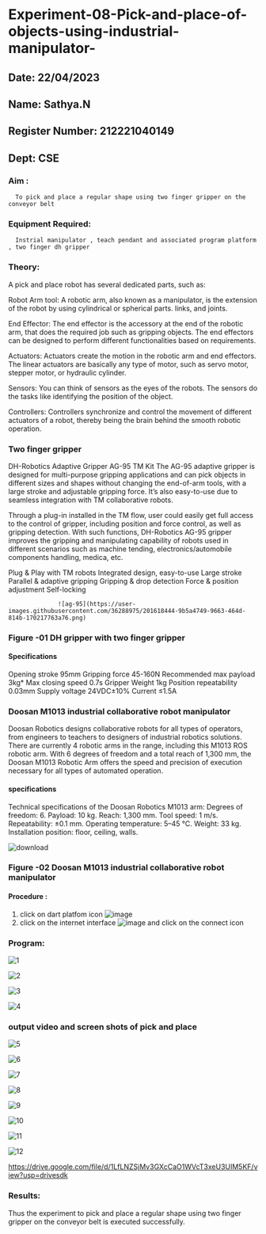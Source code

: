 # Experiment-08-Pick-and-place-of-objects-using-industrial-manipulator-

## Date: 22/04/2023
## Name: Sathya.N
## Register Number: 212221040149
## Dept: CSE
### Aim :
      To pick and place a regular shape using two finger gripper on the conveyor belt 
### Equipment Required: 
      Instrial manipulator , teach pendant and associated program platform , two finger dh gripper 
      
### Theory: 

A pick and place robot has several dedicated parts, such as:

Robot Arm tool: A robotic arm, also known as a manipulator, is the extension of the robot by using cylindrical or spherical parts. links, and joints.

End Effector: The end effector is the accessory at the end of the robotic arm, that does the required job such as gripping objects. The end effectors can be designed to perform different functionalities based on requirements.

Actuators: Actuators create the motion in the robotic arm and end effectors. The linear actuators are basically any type of motor, such as servo motor, stepper motor, or hydraulic cylinder.

Sensors: You can think of sensors as the eyes of the robots. The sensors do the tasks like identifying the position of the object.

Controllers: Controllers synchronize and control the movement of different actuators of a robot, thereby being the brain behind the smooth robotic operation.


### Two finger gripper 

DH-Robotics
Adaptive Gripper AG-95 TM Kit
The AG-95 adaptive gripper is designed for multi-purpose gripping applications and can pick objects in different sizes and shapes without changing the end-of-arm tools, with a large stroke and adjustable gripping force. It’s also easy-to-use due to seamless integration with TM collaborative robots.

Through a plug-in installed in the TM flow, user could easily get full access to the control of gripper, including position and force control, as well as gripping detection. With such functions, DH-Robotics AG-95 gripper improves the gripping and manipulating capability of robots used in different scenarios such as machine tending, electronics/automobile components handling, medica, etc.

Plug & Play with TM robots
Integrated design, easy-to-use
Large stroke
Parallel & adaptive gripping
Gripping & drop detection
Force & position adjustment
Self-locking

                  ![ag-95](https://user-images.githubusercontent.com/36288975/201618444-9b5a4749-9663-464d-814b-170217763a76.png)
### Figure -01 DH gripper with two finger gripper 

#### Specifications

Opening stroke	95mm
Gripping force 	45-160N
Recommended max payload	3kg*
Max closing speed	0.7s
Gripper Weight	1kg
Position repeatability	0.03mm
Supply voltage	24VDC±10%
Current	≤1.5A



### Doosan M1013 industrial collaborative robot manipulator 
Doosan Robotics designs collaborative robots for all types of operators, from engineers to teachers to designers of industrial robotics solutions. There are currently 4 robotic arms in the range, including this M1013 ROS robotic arm. With 6 degrees of freedom and a total reach of 1,300 mm, the Doosan M1013 Robotic Arm offers the speed and precision of execution necessary for all types of automated operation.

#### specifications 
Technical specifications of the Doosan Robotics M1013 arm:
Degrees of freedom: 6.
Payload: 10 kg.
Reach: 1,300 mm.
Tool speed: 1 m/s.
Repeatability: ±0.1 mm.
Operating temperature: 5–45 °C.
Weight: 33 kg.
Installation position: floor, ceiling, walls.



![download](https://user-images.githubusercontent.com/36288975/201624230-89cc83ff-cecd-49ea-84c6-c67066e9d157.jpg)

### Figure -02 Doosan M1013 industrial collaborative robot manipulator 

#### Procedure : 

1. click on dart platfom icon ![image](https://user-images.githubusercontent.com/36288975/201621038-f1248586-5c20-40fd-8a74-68c7d8b44939.png)
2. click on the internet interface 
![image](https://user-images.githubusercontent.com/36288975/201621235-3b8b46a9-3c19-4207-9ea2-6a7954eb6135.png)
and click on the connect icon 

### Program:


![1](https://github.com/vasanthkumarch/Experiment-08-Pick-and-place-of-objects-using-industrial-manipulator-/assets/121661327/f5905d9d-fce9-432a-bce8-6ce58ff93496)

![2](https://github.com/vasanthkumarch/Experiment-08-Pick-and-place-of-objects-using-industrial-manipulator-/assets/121661327/0c154d26-94a6-43b7-973d-9731a5b3399b)

![3](https://github.com/vasanthkumarch/Experiment-08-Pick-and-place-of-objects-using-industrial-manipulator-/assets/121661327/8fd2d861-bf3e-458e-95da-9560d6bf6468)

![4](https://github.com/vasanthkumarch/Experiment-08-Pick-and-place-of-objects-using-industrial-manipulator-/assets/121661327/b3459c6f-0bd3-40bd-8193-b3b8cc5b2ecf)


### output video and screen shots of pick and place 

![5](https://github.com/vasanthkumarch/Experiment-08-Pick-and-place-of-objects-using-industrial-manipulator-/assets/121661327/2a9bda05-517f-4227-9e14-3c89c7706bb9)

![6](https://github.com/vasanthkumarch/Experiment-08-Pick-and-place-of-objects-using-industrial-manipulator-/assets/121661327/b05d644e-ea90-4c52-aecc-cdef8734eeca)

![7](https://github.com/vasanthkumarch/Experiment-08-Pick-and-place-of-objects-using-industrial-manipulator-/assets/121661327/c17e6a71-928d-4e23-a9a9-1fa26d7a65fd)

![8](https://github.com/vasanthkumarch/Experiment-08-Pick-and-place-of-objects-using-industrial-manipulator-/assets/121661327/3ef1f5bb-3cbe-46b7-beb9-9c65610b70b2)

![9](https://github.com/vasanthkumarch/Experiment-08-Pick-and-place-of-objects-using-industrial-manipulator-/assets/121661327/c5567bcb-165c-4ced-80b5-50d9c1ab2b1c)

![10](https://github.com/vasanthkumarch/Experiment-08-Pick-and-place-of-objects-using-industrial-manipulator-/assets/121661327/f46e7834-37f6-46f7-845d-99bb4a2c83c0)

![11](https://github.com/vasanthkumarch/Experiment-08-Pick-and-place-of-objects-using-industrial-manipulator-/assets/121661327/d9131fb3-f6d9-4a54-aac0-47a1373b072d)

![12](https://github.com/vasanthkumarch/Experiment-08-Pick-and-place-of-objects-using-industrial-manipulator-/assets/121661327/dd79b77e-12f1-4ad0-8b12-f5d1ade899bf)

https://drive.google.com/file/d/1LfLNZSjMv3GXcCaO1WVcT3xeU3UIM5KF/view?usp=drivesdk

### Results: 

Thus the experiment to pick and place a regular shape using two finger gripper on the conveyor belt is executed successfully.





